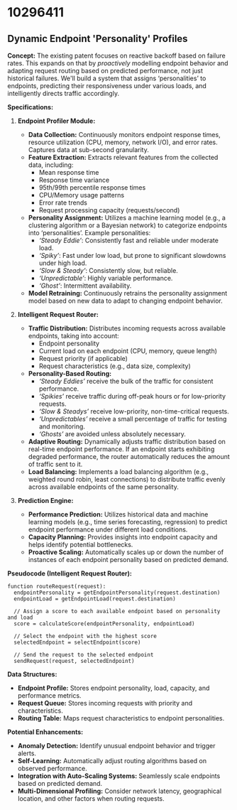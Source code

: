 # 10296411

## Dynamic Endpoint 'Personality' Profiles

**Concept:** The existing patent focuses on reactive backoff based on failure rates. This expands on that by *proactively* modelling endpoint behavior and adapting request routing based on predicted performance, not just historical failures. We'll build a system that assigns ‘personalities’ to endpoints, predicting their responsiveness under various loads, and intelligently directs traffic accordingly.

**Specifications:**

1.  **Endpoint Profiler Module:**
    *   **Data Collection:** Continuously monitors endpoint response times, resource utilization (CPU, memory, network I/O), and error rates. Captures data at sub-second granularity.
    *   **Feature Extraction:** Extracts relevant features from the collected data, including:
        *   Mean response time
        *   Response time variance
        *   95th/99th percentile response times
        *   CPU/Memory usage patterns
        *   Error rate trends
        *   Request processing capacity (requests/second)
    *   **Personality Assignment:**  Utilizes a machine learning model (e.g., a clustering algorithm or a Bayesian network) to categorize endpoints into ‘personalities’.  Example personalities:
        *   *‘Steady Eddie’*: Consistently fast and reliable under moderate load.
        *   *‘Spiky’*:  Fast under low load, but prone to significant slowdowns under high load.
        *   *‘Slow & Steady’*: Consistently slow, but reliable.
        *   *‘Unpredictable’*: Highly variable performance.
        *   *‘Ghost’*:  Intermittent availability.
    *   **Model Retraining:** Continuously retrains the personality assignment model based on new data to adapt to changing endpoint behavior.

2.  **Intelligent Request Router:**
    *   **Traffic Distribution:** Distributes incoming requests across available endpoints, taking into account:
        *   Endpoint personality
        *   Current load on each endpoint (CPU, memory, queue length)
        *   Request priority (if applicable)
        *   Request characteristics (e.g., data size, complexity)
    *   **Personality-Based Routing:**
        *   *‘Steady Eddies’* receive the bulk of the traffic for consistent performance.
        *   *‘Spikies’* receive traffic during off-peak hours or for low-priority requests.
        *   *‘Slow & Steadys’* receive low-priority, non-time-critical requests.
        *   *‘Unpredictables’* receive a small percentage of traffic for testing and monitoring.
        *   *‘Ghosts’* are avoided unless absolutely necessary.
    *   **Adaptive Routing:** Dynamically adjusts traffic distribution based on real-time endpoint performance.  If an endpoint starts exhibiting degraded performance, the router automatically reduces the amount of traffic sent to it.
    *   **Load Balancing:**  Implements a load balancing algorithm (e.g., weighted round robin, least connections) to distribute traffic evenly across available endpoints of the same personality.

3.  **Prediction Engine:**
    *   **Performance Prediction:**  Utilizes historical data and machine learning models (e.g., time series forecasting, regression) to predict endpoint performance under different load conditions.
    *   **Capacity Planning:** Provides insights into endpoint capacity and helps identify potential bottlenecks.
    *   **Proactive Scaling:**  Automatically scales up or down the number of instances of each endpoint personality based on predicted demand.

**Pseudocode (Intelligent Request Router):**

```
function routeRequest(request):
  endpointPersonality = getEndpointPersonality(request.destination)
  endpointLoad = getEndpointLoad(request.destination)

  // Assign a score to each available endpoint based on personality and load
  score = calculateScore(endpointPersonality, endpointLoad)

  // Select the endpoint with the highest score
  selectedEndpoint = selectEndpoint(score)

  // Send the request to the selected endpoint
  sendRequest(request, selectedEndpoint)
```

**Data Structures:**

*   **Endpoint Profile:**  Stores endpoint personality, load, capacity, and performance metrics.
*   **Request Queue:**  Stores incoming requests with priority and characteristics.
*   **Routing Table:**  Maps request characteristics to endpoint personalities.

**Potential Enhancements:**

*   **Anomaly Detection:**  Identify unusual endpoint behavior and trigger alerts.
*   **Self-Learning:**  Automatically adjust routing algorithms based on observed performance.
*   **Integration with Auto-Scaling Systems:**  Seamlessly scale endpoints based on predicted demand.
*   **Multi-Dimensional Profiling:** Consider network latency, geographical location, and other factors when routing requests.